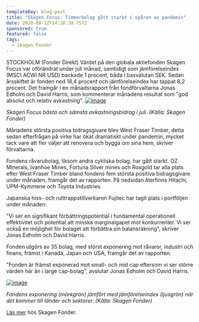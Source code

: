 ```yaml
---
templateKey: blog-post
title: "Skagen Focus: Timmerbolag gått starkt i spåren av pandemin"
date: 2020-08-12T14:20:39.757Z
sponsored: true
featured: false
tags:
  - Skagen Fonder
---
```

<!--StartFragment-->

STOCKHOLM (Fonder Direkt) Värdet på den globala aktiefonden Skagen Focus var oförändrat under juli månad, samtidigt som jämförelseindex (MSCI ACWI NR USD) backade 1 procent, båda i basvalutan SEK. Sedan årsskiftet är fonden ned 18,4 procent och jämförelseindex har tappat 8,2 procent. Det framgår i en månadsrapport från fondförvaltarna Jonas Edholm och David Harris, som kommenterar månadens resultat som "god absolut och relativ avkastning". [![image](https://i.direkt.se/200812/587827101.png)](https://i.direkt.se/200812/587827101.png)

*Skagen Focus bästa och sämsta avkastningsbidrag i juli. (Källa: Skagen Fonder)*

Månadens största positiva bidragsgivare blev West Fraser Timber, detta sedan efterfrågan på virke har ökat dramatiskt under pandemin, mycket tack vare att fler väljer att renovera och bygga om sina hem, skriver förvaltarna.

Fondens råvarubolag, liksom andra cykliska bolag, har gått starkt. OZ Minerals, Ivanhoe Mines, Fortuna Silver mines och Roxgold tar alla plats efter West Fraser Timber bland fondens fem största positiva bidragsgivare under månaden, framgår det av rapporten. På nedsidan återfinns Hitachi, UPM-Kymmene och Toyota Industries.

Japanska hiss- och rulltrappstillverkaren Fujitec har tagit plats i portföljen under månaden:

"Vi ser en signifikant förbättringspotential i fundamental operationell effektivitet och potential att minska marginalgapet mot konkurrenter. Vi ser också en möjlighet för bolaget att förbättra sin balansräkning", skriver Jonas Edholm och David Harris.

Fonden utgörs av 35 bolag, med störst exponering mot råvaror, industri och finans, främst i Kanada, Japan och USA, framgår det av rapporten.

"Fonden är främst exponerad mot small- och mid cap eftersom vi ser större värden här än i large cap-bolag", avslutar Jonas Edholm och David Harris.

[![image](https://i.direkt.se/200812/587827102.png)](https://i.direkt.se/200812/587827102.png)

*Fondens exponering (mörkgrön) jämfört med jämförelseindex (ljusgrön) när det kommer till länder och sektorer. (Källa: Skagen Fonder)*

[Läs mer](https://www.skagenfonder.se/globalassets/pdfs/status-reports/sweden/skagen-focus-a/2020/20200731_skagen-focus-a-juli.pdf) hos Skagen Fonder.

<!--EndFragment-->